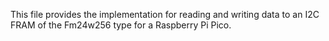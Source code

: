 This file provides the implementation for reading and writing data to an I2C FRAM of the Fm24w256 type for a  Raspberry Pi Pico.
